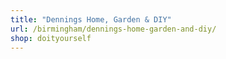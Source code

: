 ```yaml
---
title: "Dennings Home, Garden & DIY"
url: /birmingham/dennings-home-garden-and-diy/
shop: doityourself
---
```

